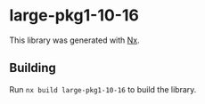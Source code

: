 # large-pkg1-10-16

This library was generated with [Nx](https://nx.dev).

## Building

Run `nx build large-pkg1-10-16` to build the library.
